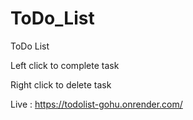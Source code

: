 # ToDo_List
ToDo List 

Left click to complete task

Right click to delete task

Live : https://todolist-gohu.onrender.com/
